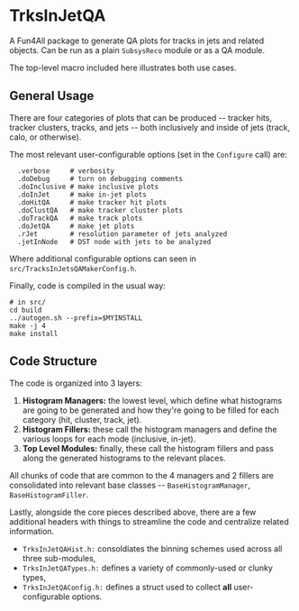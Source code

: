 # TrksInJetQA

A Fun4All package to generate QA plots for tracks in jets and related objects. Can be
run as a plain `SubsysReco` module or as a QA module.

The top-level macro included here illustrates both use cases.

## General Usage

There are four categories of plots that can be produced -- tracker hits, tracker clusters,
tracks, and jets -- both inclusively and inside of jets (track, calo, or otherwise).

The most relevant user-configurable options (set in the `Configure` call) are:

```
  .verbose     # verbosity
  .doDebug     # turn on debugging comments
  .doInclusive # make inclusive plots
  .doInJet     # make in-jet plots
  .doHitQA     # make tracker hit plots
  .doClustQA   # make tracker cluster plots
  .doTrackQA   # make track plots
  .doJetQA     # make jet plots
  .rJet        # resolution parameter of jets analyzed
  .jetInNode   # DST node with jets to be analyzed
```

Where additional configurable options can seen in `src/TracksInJetsQAMakerConfig.h`.

Finally, code is compiled in the usual way:

```
# in src/
cd build
../autogen.sh --prefix=$MYINSTALL
make -j 4
make install
```

## Code Structure

The code is organized into 3 layers:

  1. **Histogram Managers:** the lowest level, which define what histograms are
     going to be generated and how they're going to be filled for each category
     (hit, cluster, track, jet).
  2. **Histogram Fillers:** these call the histogram managers and define the
     various loops for each mode (inclusive, in-jet).
  3. **Top Level Modules:** finally, these call the histogram fillers and pass
     along the generated histograms to the relevant places.

All chunks of code that are common to the 4 managers and 2 fillers are
consolidated into relevant base classes -- `BaseHistogramManager`, `BaseHistogramFiller`.

Lastly, alongside the core pieces described above, there are a few additional headers with
things to streamline the code and centralize related information.

  - `TrksInJetQAHist.h:` consoldiates the binning schemes used across all three sub-modules,
  - `TrksInJetQATypes.h:` defines a variety of commonly-used or clunky types,
  - `TrksInJetQAConfig.h:` defines a struct used to collect **all** user-configurable options.

